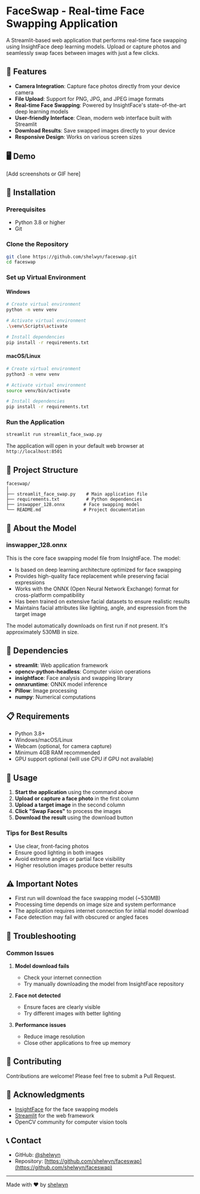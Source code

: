# FaceSwap - Real-time Face Swapping Application

A Streamlit-based web application that performs real-time face swapping using InsightFace deep learning models. Upload or capture photos and seamlessly swap faces between images with just a few clicks.

## 🌟 Features

- **Camera Integration**: Capture face photos directly from your device camera
- **File Upload**: Support for PNG, JPG, and JPEG image formats
- **Real-time Face Swapping**: Powered by InsightFace's state-of-the-art deep learning models
- **User-friendly Interface**: Clean, modern web interface built with Streamlit
- **Download Results**: Save swapped images directly to your device
- **Responsive Design**: Works on various screen sizes

## 🖥️ Demo

[Add screenshots or GIF here]

## 🚀 Installation

### Prerequisites

- Python 3.8 or higher
- Git

### Clone the Repository

```bash
git clone https://github.com/shelwyn/faceswap.git
cd faceswap
```

### Set up Virtual Environment

#### Windows

```bash
# Create virtual environment
python -m venv venv

# Activate virtual environment
.\venv\Scripts\activate

# Install dependencies
pip install -r requirements.txt
```

#### macOS/Linux

```bash
# Create virtual environment
python3 -m venv venv

# Activate virtual environment
source venv/bin/activate

# Install dependencies
pip install -r requirements.txt
```

### Run the Application

```bash
streamlit run streamlit_face_swap.py
```

The application will open in your default web browser at `http://localhost:8501`

## 📁 Project Structure

```
faceswap/
│
├── streamlit_face_swap.py    # Main application file
├── requirements.txt          # Python dependencies
├── inswapper_128.onnx       # Face swapping model
└── README.md                # Project documentation
```

## 🧠 About the Model

### inswapper_128.onnx

This is the core face swapping model file from InsightFace. The model:

- Is based on deep learning architecture optimized for face swapping
- Provides high-quality face replacement while preserving facial expressions
- Works with the ONNX (Open Neural Network Exchange) format for cross-platform compatibility
- Has been trained on extensive facial datasets to ensure realistic results
- Maintains facial attributes like lighting, angle, and expression from the target image

The model automatically downloads on first run if not present. It's approximately 530MB in size.

## 🔧 Dependencies

- **streamlit**: Web application framework
- **opencv-python-headless**: Computer vision operations
- **insightface**: Face analysis and swapping library
- **onnxruntime**: ONNX model inference
- **Pillow**: Image processing
- **numpy**: Numerical computations

## 📋 Requirements

- Python 3.8+
- Windows/macOS/Linux
- Webcam (optional, for camera capture)
- Minimum 4GB RAM recommended
- GPU support optional (will use CPU if GPU not available)

## 🎯 Usage

1. **Start the application** using the command above
2. **Upload or capture a face photo** in the first column
3. **Upload a target image** in the second column
4. **Click "Swap Faces"** to process the images
5. **Download the result** using the download button

### Tips for Best Results

- Use clear, front-facing photos
- Ensure good lighting in both images
- Avoid extreme angles or partial face visibility
- Higher resolution images produce better results

## ⚠️ Important Notes

- First run will download the face swapping model (~530MB)
- Processing time depends on image size and system performance
- The application requires internet connection for initial model download
- Face detection may fail with obscured or angled faces

## 🐛 Troubleshooting

### Common Issues

1. **Model download fails**
   - Check your internet connection
   - Try manually downloading the model from InsightFace repository

2. **Face not detected**
   - Ensure faces are clearly visible
   - Try different images with better lighting

3. **Performance issues**
   - Reduce image resolution
   - Close other applications to free up memory

## 🤝 Contributing

Contributions are welcome! Please feel free to submit a Pull Request.


## 🙏 Acknowledgments

- [InsightFace](https://github.com/deepinsight/insightface) for the face swapping models
- [Streamlit](https://streamlit.io/) for the web framework
- OpenCV community for computer vision tools

## 📞 Contact

- GitHub: [@shelwyn](https://github.com/shelwyn)
- Repository: [https://github.com/shelwyn/faceswap](https://github.com/shelwyn/faceswap)

---

Made with ❤️ by [shelwyn](https://github.com/shelwyn)
